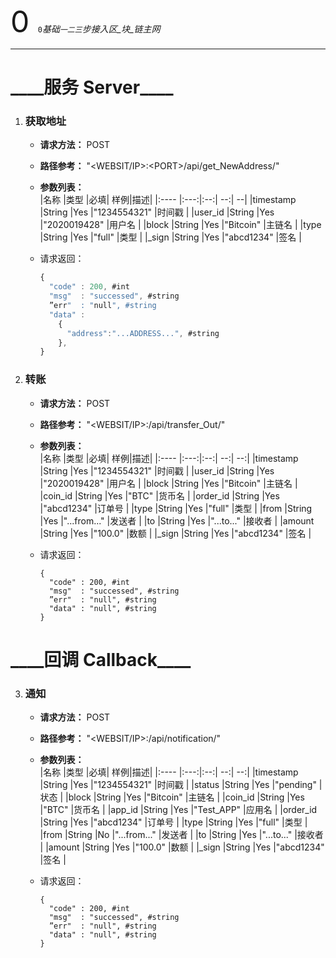 <font size=20> 0 </font>
`0`_基础`一二三`步接入区\_块\_链主网_
***
\_\_\_\_服务 Server\_\_\_\_
====

1. ### 获取地址  
    + **请求方法：**   POST  
    + **路径参考：**   "\<WEBSIT/IP\>:\<PORT\>/api/get_NewAddress/"  
    + **参数列表：**  
      |名称  |类型  |必填| 样例|描述|
      |:---- |:---:|:--:| --:| --|
      |timestamp  |String |Yes  |"1234554321" |时间戳  |
      |user_id    |String |Yes  |"2020019428" |用户名  |
      |block      |String |Yes  |"Bitcoin"    |主链名  |
      |type       |String |Yes  |"full"       |类型    |
      |\_sign     |String |Yes  |"abcd1234"   |签名    |

    + 请求返回：  
        ```javascript
        {
          "code" : 200, #int
          "msg"  : "successed", #string
          ”err"  : "null", #string
          "data" :
            {
              "address":"...ADDRESS...", #string
            },
        }
        ```

2. ### 转账  
    + **请求方法：**   POST  
    + **路径参考：**   "<WEBSIT/IP>:<PORT>/api/transfer_Out/"  
    + **参数列表：**  
      |名称  |类型  |必填| 样例|描述|
      |:---- |:---:|:--:| --:| --:|
      |timestamp  |String |Yes  |"1234554321" |时间戳  |
      |user_id    |String |Yes  |"2020019428" |用户名  |
      |block      |String |Yes  |"Bitcoin"    |主链名  |
      |coin_id    |String |Yes  |"BTC"        |货币名  |
      |order_id   |String |Yes  |"abcd1234"   |订单号  |
      |type       |String |Yes  |"full"       |类型    |
      |from       |String |Yes  |"...from..." |发送者  |
      |to         |String |Yes  |"...to..."   |接收者  |
      |amount     |String |Yes  |"100.0"      |数额    |
      |\_sign     |String |Yes  |"abcd1234"   |签名    |

    + 请求返回：  
        ```
        {
          "code" : 200, #int
          "msg"  : "successed", #string
          ”err"  : "null", #string
          "data" : "null", #string
        }
        ```

\_\_\_\_回调 Callback\_\_\_\_
====

3. ### 通知  
    + **请求方法：**   POST  
    + **路径参考：**   "<WEBSIT/IP>:<PORT>/api/notification/"  
    + **参数列表：**  
      |名称  |类型  |必填| 样例|描述|
      |:---- |:---:|:--:| --:| --:|
      |timestamp  |String |Yes  |"1234554321" |时间戳 |
      |status     |String |Yes  |"pending"    |状态   |
      |block      |String |Yes  |"Bitcoin"    |主链名 |
      |coin_id    |String |Yes  |"BTC"        |货币名 |
      |app_id     |String |Yes  |"Test_APP"   |应用名 |
      |order_id   |String |Yes  |"abcd1234"   |订单号 |
      |type       |String |Yes  |"full"       |类型   |
      |from       |String |No   |"...from..." |发送者 |
      |to         |String |Yes  |"...to..."   |接收者 |
      |amount     |String |Yes  |"100.0"      |数额   |
      |\_sign     |String |Yes  |"abcd1234"   |签名   |

    + 请求返回：  
        ```
        {
          "code" : 200, #int
          "msg"  : "successed", #string
          ”err"  : "null", #string
          "data" : "null", #string
        }
        ```
